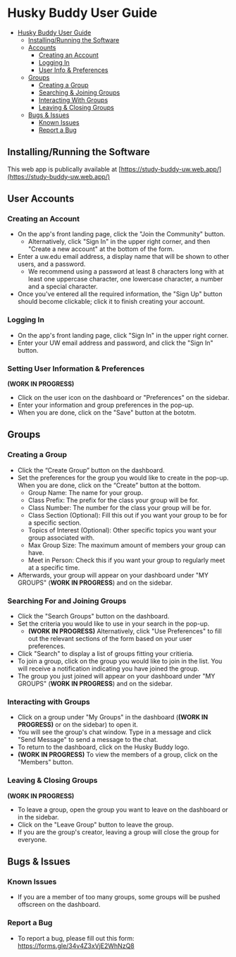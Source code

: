 # Husky Buddy User Guide

- [Husky Buddy User Guide](#husky-buddy-user-guide)
  - [Installing/Running the Software](#installingrunning-the-software)
  - [Accounts](#accounts)
    - [Creating an Account](#creating-an-account)
    - [Logging In](#logging-in)
    - [User Info & Preferences](#user-info-and-preferences)
  - [Groups](#groups)
    - [Creating a Group](#creating-a-group)
    - [Searching & Joining Groups](#searching-and-joining-groups)
    - [Interacting With Groups](#interacting-with-groups)
    - [Leaving & Closing Groups](#leaving-and-closing-groups)
  - [Bugs & Issues](#bugs-and-issues)
    - [Known Issues](#creating-a-group)
    - [Report a Bug](#searching-and-joining-groups)

## Installing/Running the Software

This web app is publically available at
[https://study-buddy-uw.web.app/](https://study-buddy-uw.web.app/)

## User Accounts

### Creating an Account

- On the app's front landing page, click the "Join the Community" button.
  - Alternatively, click "Sign In" in the upper right corner, and then "Create a new account" at the bottom of the form.
- Enter a uw.edu email address, a display name that will be shown to other users, and a password. 
  - We recommend using a password at least 8 characters long with at least one uppercase character, one lowercase character, a number and a special character.
- Once you've entered all the required information, the "Sign Up" button should become clickable; click it to finish creating your account.

### Logging In

- On the app's front landing page, click "Sign In" in the upper right corner.
- Enter your UW email address and password, and click the "Sign In" button.

### Setting User Information & Preferences 

**(WORK IN PROGRESS)**

- Click on the user icon on the dashboard or "Preferences" on the sidebar.
- Enter your information and group preferences in the pop-up.
- When you are done, click on the "Save" button at the bototm.

## Groups

### Creating a Group

- Click the “Create Group” button on the dashboard.
- Set the preferences for the group you would like to create in the pop-up. 
When you are done, click on the “Create” button at the bottom.
  - Group Name: The name for your group.
  - Class Prefix: The prefix for the class your group will be for.
  - Class Number: The number for the class your group will be for.
  - Class Section (Optional): Fill this out if you want your group to be for a specific section.
  - Topics of Interest (Optional): Other specific topics you want your group associated with.
  - Max Group Size: The maximum amount of members your group can have.
  - Meet in Person: Check this if you want your group to regularly meet at a specific time.
- Afterwards, your group will appear on your dashboard under "MY GROUPS" (**WORK IN PROGRESS**) and on the sidebar.

### Searching For and Joining Groups

- Click the "Search Groups" button on the dashboard.
- Set the criteria you would like to use in your search in the pop-up.
  - **(WORK IN PROGRESS)** Alternatively, click "Use Preferences" to fill out 
  the relevant sections of the form based on your user preferences.
- Click "Search" to display a list of groups fitting your critieria.
- To join a group, click on the group you would like to join in the list. 
  You will receive a notification indicating you have joined the group.
- The group you just joined will appear on your dashboard under "MY GROUPS" (**WORK IN PROGRESS**) and on the sidebar.

### Interacting with Groups

- Click on a group under "My Groups" in the dashboard (**(WORK IN PROGRESS)** or on the sidebar) to open it.
- You will see the group's chat window. Type in a message and click "Send Message" to send a message to the chat.
- To return to the dashboard, click on the Husky Buddy logo.
- **(WORK IN PROGRESS)** To view the members of a group, click on the "Members" button.

### Leaving & Closing Groups

**(WORK IN PROGRESS)**
- To leave a group, open the group you want to leave on the dashboard or in the sidebar.
- Click on the "Leave Group" button to leave the group.
- If you are the group's creator, leaving a group will close the group for everyone.

## Bugs & Issues

### Known Issues
- If you are a member of too many groups, some groups will be pushed offscreen on the dashboard.

### Report a Bug
- To report a bug, please fill out this form: https://forms.gle/34v4Z3xVjE2WhNzQ8